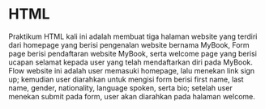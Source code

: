 # HTML

Praktikum HTML kali ini adalah membuat tiga halaman website yang terdiri dari homepage yang berisi pengenalan website bernama MyBook, Form page berisi pendaftaran website MyBook, serta welcome page yang berisi ucapan selamat kepada user yang telah mendaftarkan diri pada MyBook. Flow website ini adalah user memasuki homepage, lalu menekan link sign up; kemudian user diarahkan untuk mengisi form berisi first name, last name, gender, nationality, language spoken, serta bio; setelah user menekan submit pada form, user akan diarahkan pada halaman welcome.
